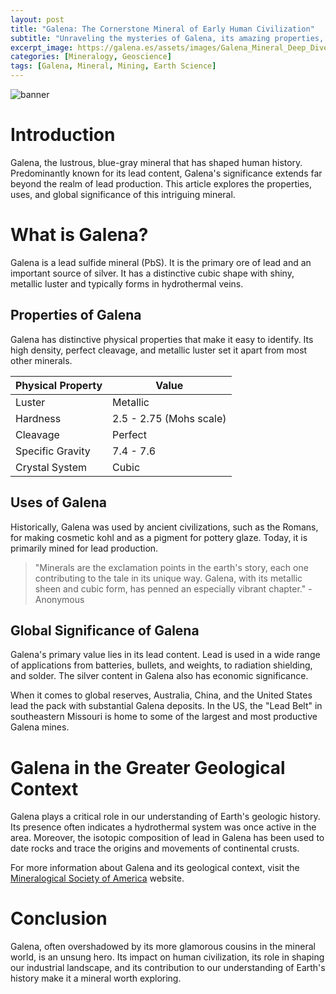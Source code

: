 ```yaml
---
layout: post
title: "Galena: The Cornerstone Mineral of Early Human Civilization"
subtitle: "Unraveling the mysteries of Galena, its amazing properties, uses, and global significance."
excerpt_image: https://galena.es/assets/images/Galena_Mineral_Deep_Dive.png
categories: [Mineralogy, Geoscience]
tags: [Galena, Mineral, Mining, Earth Science]
---
```


![banner](https://galena.es/assets/images/Galena_Mineral_Deep_Dive.png "Image exploring the significance of Galena as a cornerstone mineral in early human civilization, highlighting its unique properties, historical uses, and its global importance in mineralogy and earth sciences.")

# Introduction

Galena, the lustrous, blue-gray mineral that has shaped human history. Predominantly known for its lead content, Galena's significance extends far beyond the realm of lead production. This article explores the properties, uses, and global significance of this intriguing mineral.

# What is Galena?

Galena is a lead sulfide mineral (PbS). It is the primary ore of lead and an important source of silver. It has a distinctive cubic shape with shiny, metallic luster and typically forms in hydrothermal veins.

## Properties of Galena

Galena has distinctive physical properties that make it easy to identify. Its high density, perfect cleavage, and metallic luster set it apart from most other minerals.

| Physical Property | Value |
| ----------------- | ----- |
| Luster            | Metallic |
| Hardness          | 2.5 - 2.75 (Mohs scale) |
| Cleavage          | Perfect |
| Specific Gravity  | 7.4 - 7.6 |
| Crystal System    | Cubic |

## Uses of Galena

Historically, Galena was used by ancient civilizations, such as the Romans, for making cosmetic kohl and as a pigment for pottery glaze. Today, it is primarily mined for lead production.

> "Minerals are the exclamation points in the earth's story, each one contributing to the tale in its unique way. Galena, with its metallic sheen and cubic form, has penned an especially vibrant chapter." - Anonymous

## Global Significance of Galena

Galena's primary value lies in its lead content. Lead is used in a wide range of applications from batteries, bullets, and weights, to radiation shielding, and solder. The silver content in Galena also has economic significance. 

When it comes to global reserves, Australia, China, and the United States lead the pack with substantial Galena deposits. In the US, the "Lead Belt" in southeastern Missouri is home to some of the largest and most productive Galena mines.

# Galena in the Greater Geological Context

Galena plays a critical role in our understanding of Earth's geologic history. Its presence often indicates a hydrothermal system was once active in the area. Moreover, the isotopic composition of lead in Galena has been used to date rocks and trace the origins and movements of continental crusts.

For more information about Galena and its geological context, visit the [Mineralogical Society of America](http://www.minsocam.org) website.

# Conclusion

Galena, often overshadowed by its more glamorous cousins in the mineral world, is an unsung hero. Its impact on human civilization, its role in shaping our industrial landscape, and its contribution to our understanding of Earth's history make it a mineral worth exploring.